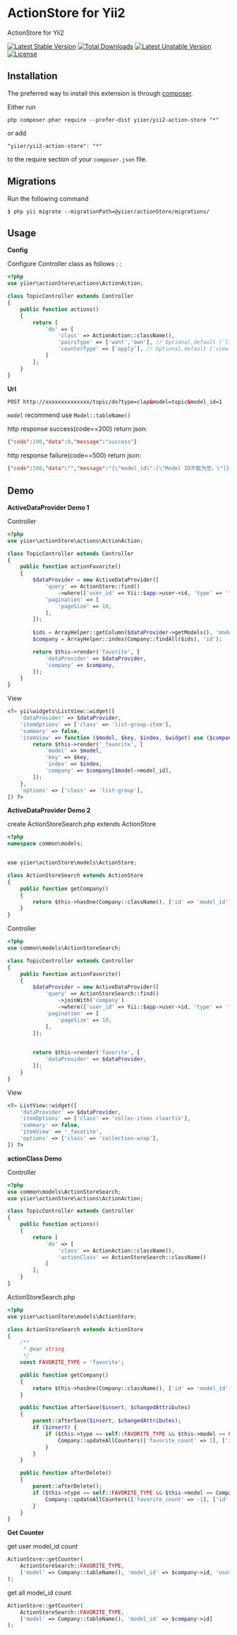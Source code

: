 ActionStore for Yii2
====================
ActionStore for Yii2

[![Latest Stable Version](https://poser.pugx.org/yiier/yii2-action-store/v/stable)](https://packagist.org/packages/yiier/yii2-action-store) 
[![Total Downloads](https://poser.pugx.org/yiier/yii2-action-store/downloads)](https://packagist.org/packages/yiier/yii2-action-store) 
[![Latest Unstable Version](https://poser.pugx.org/yiier/yii2-action-store/v/unstable)](https://packagist.org/packages/yiier/yii2-action-store) 
[![License](https://poser.pugx.org/yiier/yii2-action-store/license)](https://packagist.org/packages/yiier/yii2-action-store)


Installation
------------

The preferred way to install this extension is through [composer](http://getcomposer.org/download/).

Either run

```
php composer.phar require --prefer-dist yiier/yii2-action-store "*"
```

or add

```
"yiier/yii2-action-store": "*"
```

to the require section of your `composer.json` file.


Migrations
-----------

Run the following command

```shell
$ php yii migrate --migrationPath=@yiier/actionStore/migrations/
```

Usage
-----

**Config**

Configure Controller class as follows : :

```php
<?php
use yiier\actionStore\actions\ActionAction;

class TopicController extends Controller
{
    public function actions()
    {
        return [
            'do' => [
                'class' => ActionAction::className(),
                'pairsType' => ['want','own'], // Optional,default ['like', 'dislike']
                'counterType' => ['apply'], // Optional,default ['view', 'clap']
            ]
        ];
    }
}
```

**Url**
 
```html
POST http://xxxxxxxxxxxxxx/topic/do?type=clap&model=topic&model_id=1
```

`model` recommend use `Model::tableName()`  


http response success(code==200) return json:

```json
{"code":200,"data":0,"message":"success"}
```


http response failure(code==500) return json:

```json
{"code":500,"data":"","message":"{\"model_id\":[\"Model ID不能为空。\"]}"}
```

Demo
------

**ActiveDataProvider Demo 1**

Controller

```php
<?php
use yiier\actionStore\actions\ActionAction;

class TopicController extends Controller
{
    public function actionFavorite()
    {
        $dataProvider = new ActiveDataProvider([
            'query' => ActionStore::find()
                ->where(['user_id' => Yii::$app->user->id, 'type' => 'favorite']),
            'pagination' => [
                'pageSize' => 10,
            ],
        ]);
        
        $ids = ArrayHelper::getColumn($dataProvider->getModels(), 'model_id');
        $company = ArrayHelper::index(Company::findAll($ids), 'id');

        return $this->render('favorite', [
            'dataProvider' => $dataProvider,
            'company' => $company,
        ]);
    }
}
``` 

View


```php
<?= yii\widgets\ListView::widget([
    'dataProvider' => $dataProvider,
    'itemOptions' => ['class' => 'list-group-item'],
    'summary' => false,
    'itemView' => function ($model, $key, $index, $widget) use ($company) {
        return $this->render('_favorite', [
            'model' => $model,
            'key' => $key,
            'index' => $index,
            'company' => $company[$model->model_id],
        ]);
    },
    'options' => ['class' => 'list-group'],
]) ?>
```


**ActiveDataProvider Demo 2**

create ActionStoreSearch.php extends ActionStore

```php
<?php
namespace common\models;


use yiier\actionStore\models\ActionStore;

class ActionStoreSearch extends ActionStore
{
    public function getCompany()
    {
        return $this->hasOne(Company::className(), ['id' => 'model_id']);
    }
}
```

Controller

```php
<?php
use common\models\ActionStoreSearch;

class TopicController extends Controller
{
    public function actionFavorite()
    {
        $dataProvider = new ActiveDataProvider([
            'query' => ActionStoreSearch::find()
                ->joinWith('company')
                ->where(['user_id' => Yii::$app->user->id, 'type' => 'favorite']),
            'pagination' => [
                'pageSize' => 10,
            ],
        ]);
      

        return $this->render('favorite', [
            'dataProvider' => $dataProvider,
        ]);
    }
}
```
View

```php
<?= ListView::widget([
    'dataProvider' => $dataProvider,
    'itemOptions' => ['class' => 'collec-items clearfix'],
    'summary' => false,
    'itemView' => '_favorite',
    'options' => ['class' => 'collection-wrap'],
]) ?>
``` 


**actionClass Demo**

Controller

```php
<?php
use common\models\ActionStoreSearch;
use yiier\actionStore\actions\ActionAction;

class TopicController extends Controller
{
    public function actions()
    {
        return [
            'do' => [
                'class' => ActionAction::className(),
                'actionClass' => ActionStoreSearch::className()
            ]
        ];
    }
}
```

ActionStoreSearch.php

```php
<?php
use yiier\actionStore\models\ActionStore;

class ActionStoreSearch extends ActionStore
{
    /**
     * @var string
     */
    const FAVORITE_TYPE = 'favorite';

    public function getCompany()
    {
        return $this->hasOne(Company::className(), ['id' => 'model_id']);
    }

    public function afterSave($insert, $changedAttributes)
    {
        parent::afterSave($insert, $changedAttributes);
        if ($insert) {
            if ($this->type == self::FAVORITE_TYPE && $this->model == Company::tableName()) {
                Company::updateAllCounters(['favorite_count' => 1], ['id' => $this->model_id]);
            }
        }
    }

    public function afterDelete()
    {
        parent::afterDelete();
        if ($this->type == self::FAVORITE_TYPE && $this->model == Company::tableName()) {
            Company::updateAllCounters(['favorite_count' => -1], ['id' => $this->model_id]);
        }
    }
}
```

**Get Counter**

get user model_id count

```php
ActionStore::getCounter(
    ActionStoreSearch::FAVORITE_TYPE,
    ['model' => Company::tableName(), 'model_id' => $company->id, 'user_id' => \Yii::$app->user->id]
);
```

get all  model_id count

```php
ActionStore::getCounter(
    ActionStoreSearch::FAVORITE_TYPE,
    ['model' => Company::tableName(), 'model_id' => $company->id]
);
```